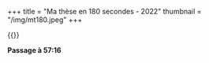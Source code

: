 +++
title = "Ma thèse en 180 secondes - 2022"
thumbnail = "/img/mt180.jpeg"
+++

<!--- {{<youtubestart AedNT5cxfjo 3496>}} --->
{{<youtube AedNT5cxfjo>}}

**Passage à 57:16**